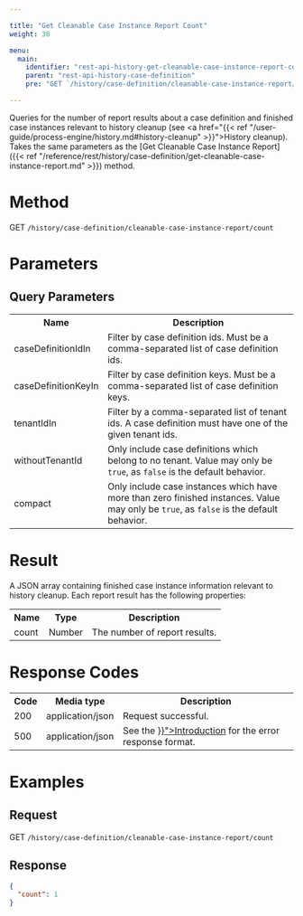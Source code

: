 ```yaml
---

title: "Get Cleanable Case Instance Report Count"
weight: 30

menu:
  main:
    identifier: "rest-api-history-get-cleanable-case-instance-report-count"
    parent: "rest-api-history-case-definition"
    pre: "GET `/history/case-definition/cleanable-case-instance-report/count`"

---
```


Queries for the number of report results about a case definition and finished case instances relevant to history cleanup (see 
<a href="{{< ref "/user-guide/process-engine/history.md#history-cleanup" >}}">History cleanup</a>).
Takes the same parameters as the [Get Cleanable Case Instance Report]({{< ref "/reference/rest/history/case-definition/get-cleanable-case-instance-report.md" >}}) method.

# Method

GET `/history/case-definition/cleanable-case-instance-report/count`

# Parameters

## Query Parameters

<table class="table table-striped">
  <tr>
    <th>Name</th>
    <th>Description</th>
  </tr>
  <tr>
    <td>caseDefinitionIdIn</td>
    <td>Filter by case definition ids. Must be a comma-separated list of case definition ids.</td>
  </tr>
  <tr>
    <td>caseDefinitionKeyIn</td>
    <td>Filter by case definition keys. Must be a comma-separated list of case definition keys.</td>
  </tr>
  <tr>
    <td>tenantIdIn</td>
    <td>Filter by a comma-separated list of tenant ids. A case definition must have one of the given tenant ids.</td>
  </tr>
  <tr>
    <td>withoutTenantId</td>
    <td>Only include case definitions which belong to no tenant. Value may only be <code>true</code>, as <code>false</code> is the default behavior.</td>
  </tr>
  <tr>
    <td>compact</td>
    <td>Only include case instances which have more than zero finished instances. Value may only be <code>true</code>, as <code>false</code> is the default behavior.</td>
  </tr>
</table>


# Result

A JSON array containing finished case instance information relevant to history cleanup. Each report result has the following properties:

<table class="table table-striped">
  <tr>
    <th>Name</th>
    <th>Type</th>
    <th>Description</th>
  </tr>
  <tr>
    <td>count</td>
    <td>Number</td>
    <td>The number of report results.</td>
  </tr>
</table>


# Response Codes

<table class="table table-striped">
  <tr>
    <th>Code</th>
    <th>Media type</th>
    <th>Description</th>
  </tr>
  <tr>
    <td>200</td>
    <td>application/json</td>
    <td>Request successful.</td>
  </tr>
  <tr>
    <td>500</td>
    <td>application/json</td>
    <td>See the <a href="{{< ref "/reference/rest/overview/_index.md#error-handling" >}}">Introduction</a> for the error response format.</td>
  </tr>
</table>

# Examples

## Request

GET `/history/case-definition/cleanable-case-instance-report/count`

## Response

```json
{
  "count": 1
}
```
